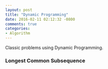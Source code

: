 ```yaml
---
layout: post
title: "Dynamic Programming"
date: 2016-02-11 02:12:32 -0800
comments: true
categories: 
- Algorithm
---
```


Classic problems using Dynamic Programming.

<!--more-->

### Longest Common Subsequence

